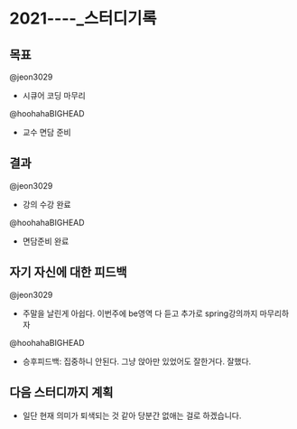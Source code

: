 # 2021----_스터디기록

## 목표

@jeon3029

- 시큐어 코딩 마무리

@hoohahaBIGHEAD

- 교수 면담 준비
  
## 결과

@jeon3029

- 강의 수강 완료

@hoohahaBIGHEAD

- 면담준비 완료

## 자기 자신에 대한 피드백

@jeon3029

- 주말을 날린게 아쉽다. 이번주에 be영역 다 듣고 추가로 spring강의까지 마무리하자

@hoohahaBIGHEAD

- 승후피드백: 집중하니 안된다. 그냥 앉아만 있었어도 잘한거다. 잘했다.

## 다음 스터디까지 계획

- 일단 현재 의미가 퇴색되는 것 같아 당분간 없애는 걸로 하겠습니다.
